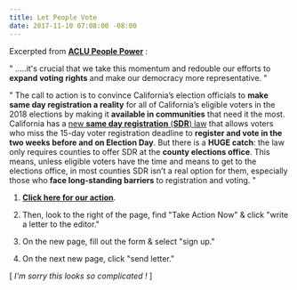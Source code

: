 ```yaml
---
title: Let People Vote
date: 2017-11-10 07:08:00 -08:00
---
```


Excerpted from [**ACLU People Power**](https://www.aclu.org/blog-feed/people-power) :

"  .....it's crucial that we take this momentum and redouble our efforts to **expand voting rights** and make our democracy more representative.  "

"  The call to action is to convince California’s election officials to **make same day registration a reality** for all of California’s eligible voters in the 2018 elections by making it **available in communities** that need it the most. California has a [new **same day registration** (**SDR**) law](http://www.ncsl.org/research/elections-and-campaigns/same-day-registration.aspx) that allows voters who miss the 15-day voter registration deadline to **register and vote in the two weeks before and on Election Day**. But there is a **HUGE catch**: the law only requires counties to offer SDR at the **county elections office**. This means, unless eligible voters have the time and means to get to the elections office, in most counties SDR isn’t a real option for them, especially those who **face long-standing barriers** to registration and voting.  "

1.  [**Click here for our action**](https://vote.peoplepower.org/cms/thanks/join_lpv_homepage?state=CA.).  

2.  Then, look to the right of the page, find "Take Action Now" & click "write a letter to the editor."  

3.  On the new page, fill out the form & select "sign up."  

4.  On the next new page, click "send letter."

[ *I'm sorry this looks so complicated !* ]



